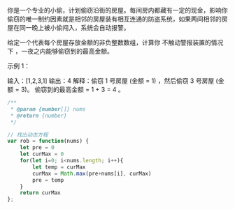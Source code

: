 你是一个专业的小偷，计划偷窃沿街的房屋。每间房内都藏有一定的现金，影响你偷窃的唯一制约因素就是相邻的房屋装有相互连通的防盗系统，如果两间相邻的房屋在同一晚上被小偷闯入，系统会自动报警。

给定一个代表每个房屋存放金额的非负整数数组，计算你 不触动警报装置的情况下 ，一夜之内能够偷窃到的最高金额。

 

示例 1：

输入：[1,2,3,1]
输出：4
解释：偷窃 1 号房屋 (金额 = 1) ，然后偷窃 3 号房屋 (金额 = 3)。
     偷窃到的最高金额 = 1 + 3 = 4 。



```javascript
/**
 * @param {number[]} nums
 * @return {number}
 */

// 找出动态方程
var rob = function(nums) {
    let pre = 0
    let curMax = 0
    for(let i=0; i<nums.length; i++){
        let temp = curMax
        curMax = Math.max(pre+nums[i], curMax)
        pre = temp
    }
    return curMax
};
```

